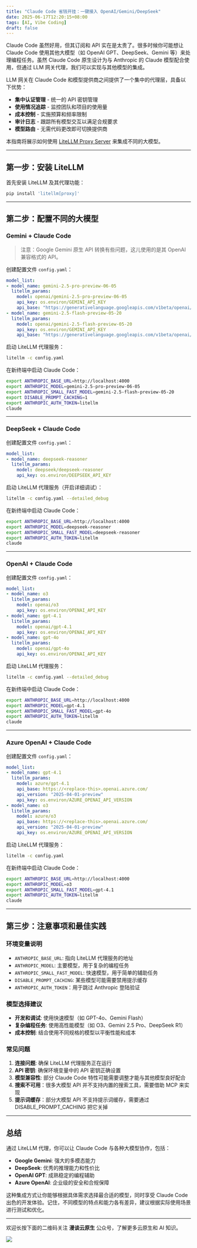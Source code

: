 ```yaml
---
title: "Claude Code 省钱开挂：一键接入 OpenAI/Gemini/DeepSeek"
date: 2025-06-17T12:20:15+08:00
tags: [AI, Vibe Coding]
draft: false
---
```


Claude Code 虽然好用，但其订阅和 API 实在是太贵了。很多时候你可能想让 Claude Code 使用其他大模型（如 OpenAI GPT、DeepSeek、Gemini 等）来处理编程任务。虽然 Claude Code 原生设计为与 Anthropic 的 Claude 模型配合使用，但通过 LLM 网关代理，我们可以实现与其他模型的集成。

LLM 网关在 Claude Code 和模型提供商之间提供了一个集中的代理层，具备以下优势：

- **集中认证管理** - 统一的 API 密钥管理
- **使用情况追踪** - 监控团队和项目的使用量
- **成本控制** - 实施预算和频率限制
- **审计日志** - 跟踪所有模型交互以满足合规要求
- **模型路由** - 无需代码更改即可切换提供商

本指南将展示如何使用 [LiteLLM Proxy Server](https://docs.litellm.ai/docs/#litellm-proxy-server-llm-gateway) 来集成不同的大模型。

---

## 第一步：安装 LiteLLM

首先安装 LiteLLM 及其代理功能：

```sh
pip install 'litellm[proxy]'
```

---

## 第二步：配置不同的大模型

### Gemini + Claude Code

> 注意：Google Gemini 原生 API 转换有些问题，这儿使用的是其 OpenAI 兼容格式的 API。

创建配置文件 `config.yaml`：

```yaml
model_list:
- model_name: gemini-2.5-pro-preview-06-05
  litellm_params:
    model: openai/gemini-2.5-pro-preview-06-05
    api_key: os.environ/GEMINI_API_KEY
    api_base: "https://generativelanguage.googleapis.com/v1beta/openai/"
- model_name: gemini-2.5-flash-preview-05-20
  litellm_params:
    model: openai/gemini-2.5-flash-preview-05-20
    api_key: os.environ/GEMINI_API_KEY
    api_base: "https://generativelanguage.googleapis.com/v1beta/openai/"
```

启动 LiteLLM 代理服务：

```sh
litellm -c config.yaml
```

在新终端中启动 Claude Code：

```sh
export ANTHROPIC_BASE_URL=http://localhost:4000
export ANTHROPIC_MODEL=gemini-2.5-pro-preview-06-05
export ANTHROPIC_SMALL_FAST_MODEL=gemini-2.5-flash-preview-05-20
export DISABLE_PROMPT_CACHING=1
export ANTHROPIC_AUTH_TOKEN=litellm
claude
```

---

### DeepSeek + Claude Code

创建配置文件 `config.yaml`：

```yaml
model_list:
- model_name: deepseek-reasoner
  litellm_params:
    model: deepseek/deepseek-reasoner
    api_key: os.environ/DEEPSEEK_API_KEY
```

启动 LiteLLM 代理服务（开启详细调试）：

```sh
litellm -c config.yaml --detailed_debug
```

在新终端中启动 Claude Code：

```sh
export ANTHROPIC_BASE_URL=http://localhost:4000
export ANTHROPIC_MODEL=deepseek-reasoner
export ANTHROPIC_SMALL_FAST_MODEL=deepseek-reasoner
export ANTHROPIC_AUTH_TOKEN=litellm
claude
```

---

### OpenAI + Claude Code

创建配置文件 `config.yaml`：

```yaml
model_list:
- model_name: o3
  litellm_params:
    model: openai/o3
    api_key: os.environ/OPENAI_API_KEY
- model_name: gpt-4.1
  litellm_params:
    model: openai/gpt-4.1
    api_key: os.environ/OPENAI_API_KEY
- model_name: gpt-4o
  litellm_params:
    model: openai/gpt-4o
    api_key: os.environ/OPENAI_API_KEY
```

启动 LiteLLM 代理服务：

```sh
litellm -c config.yaml --detailed_debug
```

在新终端中启动 Claude Code：

```sh
export ANTHROPIC_BASE_URL=http://localhost:4000
export ANTHROPIC_MODEL=gpt-4.1
export ANTHROPIC_SMALL_FAST_MODEL=gpt-4o
export ANTHROPIC_AUTH_TOKEN=litellm
claude
```

---

### Azure OpenAI + Claude Code

创建配置文件 `config.yaml`：

```yaml
model_list:
- model_name: gpt-4.1
  litellm_params:
    model: azure/gpt-4.1
    api_base: https://<replace-this>.openai.azure.com/
    api_version: "2025-04-01-preview"
    api_key: os.environ/AZURE_OPENAI_API_VERSION
- model_name: o3
  litellm_params:
    model: azure/o3
    api_base: https://<replace-this>.openai.azure.com/
    api_version: "2025-04-01-preview"
    api_key: os.environ/AZURE_OPENAI_API_VERSION
```

启动 LiteLLM 代理服务：

```sh
litellm -c config.yaml
```

在新终端中启动 Claude Code：

```sh
export ANTHROPIC_BASE_URL=http://localhost:4000
export ANTHROPIC_MODEL=o3
export ANTHROPIC_SMALL_FAST_MODEL=gpt-4.1
export ANTHROPIC_AUTH_TOKEN=litellm
claude
```

---

## 第三步：注意事项和最佳实践

### 环境变量说明

- `ANTHROPIC_BASE_URL`: 指向 LiteLLM 代理服务的地址
- `ANTHROPIC_MODEL`: 主要模型，用于复杂的编程任务
- `ANTHROPIC_SMALL_FAST_MODEL`: 快速模型，用于简单的辅助任务
- `DISABLE_PROMPT_CACHING`: 某些模型可能需要禁用提示缓存
- `ANTHROPIC_AUTH_TOKEN`：用于跳过 Anthropic 登陆验证

### 模型选择建议

- **开发和调试**: 使用快速模型（如 GPT-4o、Gemini Flash）
- **复杂编程任务**: 使用高性能模型（如 O3、Gemini 2.5 Pro、DeepSeek R1）
- **成本控制**: 结合使用不同规格的模型以平衡性能和成本

### 常见问题

1. **连接问题**: 确保 LiteLLM 代理服务正在运行
2. **API 密钥**: 确保环境变量中的 API 密钥正确设置
3. **模型兼容性**: 部分 Claude Code 特性可能需要调整才能与其他模型良好配合
4. **搜索不可用**：很多大模型 API 并不支持内置的搜索工具，需要借助 MCP 来实现
5. **提示词缓存**：部分大模型 API 不支持提示词缓存，需要通过 DISABLE_PROMPT_CACHING 把它关掉

---

## 总结

通过 LiteLLM 代理，你可以让 Claude Code 与各种大模型协作，包括：

- **Google Gemini**: 强大的多模态能力
- **DeepSeek**: 优秀的推理能力和性价比
- **OpenAI GPT**: 成熟稳定的编程辅助
- **Azure OpenAI**: 企业级的安全和合规保障

这种集成方式让你能够根据具体需求选择最合适的模型，同时享受 Claude Code 出色的开发体验。记住，不同模型的特点和能力各有差异，建议根据实际使用场景进行测试和优化。

---

欢迎长按下面的二维码关注 **漫谈云原生** 公众号，了解更多云原生和 AI 知识。

![](https://feisky.xyz/assets/mp.png)
